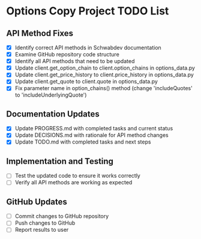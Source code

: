 # Options Copy Project TODO List

## API Method Fixes
- [x] Identify correct API methods in Schwabdev documentation
- [x] Examine GitHub repository code structure
- [x] Identify all API methods that need to be updated
- [x] Update client.get_option_chain to client.option_chains in options_data.py
- [x] Update client.get_price_history to client.price_history in options_data.py
- [x] Update client.get_quote to client.quote in options_data.py
- [x] Fix parameter name in option_chains() method (change 'includeQuotes' to 'includeUnderlyingQuote')

## Documentation Updates
- [x] Update PROGRESS.md with completed tasks and current status
- [x] Update DECISIONS.md with rationale for API method changes
- [x] Update TODO.md with completed tasks and next steps

## Implementation and Testing
- [ ] Test the updated code to ensure it works correctly
- [ ] Verify all API methods are working as expected

## GitHub Updates
- [ ] Commit changes to GitHub repository
- [ ] Push changes to GitHub
- [ ] Report results to user
